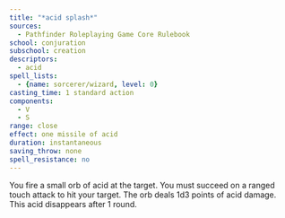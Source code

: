 ```yaml
---
title: "*acid splash*"
sources:
  - Pathfinder Roleplaying Game Core Rulebook
school: conjuration
subschool: creation
descriptors:
  - acid
spell_lists:
  - {name: sorcerer/wizard, level: 0}
casting_time: 1 standard action
components:
  - V
  - S
range: close
effect: one missile of acid
duration: instantaneous
saving_throw: none
spell_resistance: no
---
```


You fire a small orb of acid at the target. You must succeed on a ranged touch attack to hit your target. The orb deals 1d3 points of acid damage. This acid disappears after 1 round.

